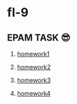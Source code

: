 # fl-9

## EPAM TASK  :sunglasses:

1. [homework1](https://serhiitkachenko.github.io/fl-9/FE_9_1_homework_html-basics/homework/index.html)

2. [homework2](https://serhiitkachenko.github.io/fl-9/FE_9_2_homework_css-basics/homework/index.html)

3. [homework3](https://serhiitkachenko.github.io/fl-9/FE_9_3_homework_preprocessors/homework/index.html)

4. [homework4](https://serhiitkachenko.github.io/fl-9/FE_9_4_homework_css-layouts/homework/index.html)

